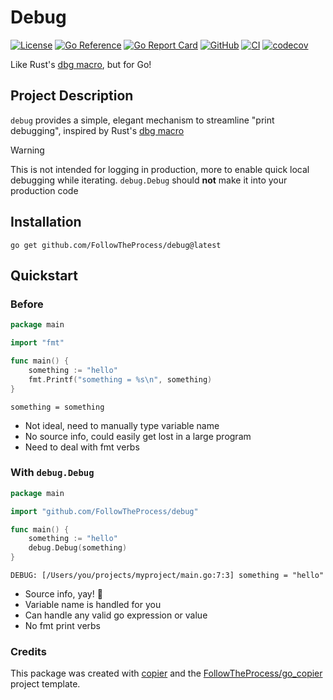 # Debug

[![License](https://img.shields.io/github/license/FollowTheProcess/debug)](https://github.com/FollowTheProcess/debug)
[![Go Reference](https://pkg.go.dev/badge/github.com/FollowTheProcess/debug.svg)](https://pkg.go.dev/github.com/FollowTheProcess/debug)
[![Go Report Card](https://goreportcard.com/badge/github.com/FollowTheProcess/debug)](https://goreportcard.com/report/github.com/FollowTheProcess/debug)
[![GitHub](https://img.shields.io/github/v/release/FollowTheProcess/debug?logo=github&sort=semver)](https://github.com/FollowTheProcess/debug)
[![CI](https://github.com/FollowTheProcess/debug/workflows/CI/badge.svg)](https://github.com/FollowTheProcess/debug/actions?query=workflow%3ACI)
[![codecov](https://codecov.io/gh/FollowTheProcess/debug/branch/main/graph/badge.svg)](https://codecov.io/gh/FollowTheProcess/debug)

Like Rust's [dbg macro], but for Go!

## Project Description

`debug` provides a simple, elegant mechanism to streamline "print debugging", inspired by Rust's [dbg macro]

> [!WARNING]
> This is not intended for logging in production, more to enable quick local debugging while iterating. `debug.Debug` should **not** make it into your production code

## Installation

```shell
go get github.com/FollowTheProcess/debug@latest
```

## Quickstart

### Before

```go
package main

import "fmt"

func main() {
    something := "hello"
    fmt.Printf("something = %s\n", something)
}
```

```shell
something = something
```

- Not ideal, need to manually type variable name
- No source info, could easily get lost in a large program
- Need to deal with fmt verbs

### With `debug.Debug`

```go
package main

import "github.com/FollowTheProcess/debug"

func main() {
    something := "hello"
    debug.Debug(something)
}
```

```shell
DEBUG: [/Users/you/projects/myproject/main.go:7:3] something = "hello"
```

- Source info, yay! 🎉
- Variable name is handled for you
- Can handle any valid go expression or value
- No fmt print verbs

### Credits

This package was created with [copier] and the [FollowTheProcess/go_copier] project template.

[copier]: https://copier.readthedocs.io/en/stable/
[FollowTheProcess/go_copier]: https://github.com/FollowTheProcess/go_copier
[dbg macro]: https://doc.rust-lang.org/stable/std/macro.dbg.html
